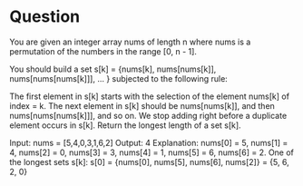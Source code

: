 # Question

You are given an integer array nums of length n where nums is a permutation of the numbers in the range [0, n - 1].

You should build a set s[k] = {nums[k], nums[nums[k]], nums[nums[nums[k]]], ... } subjected to the following rule:

The first element in s[k] starts with the selection of the element nums[k] of index = k.
The next element in s[k] should be nums[nums[k]], and then nums[nums[nums[k]]], and so on.
We stop adding right before a duplicate element occurs in s[k].
Return the longest length of a set s[k].

Input: nums = [5,4,0,3,1,6,2]
Output: 4
Explanation: 
nums[0] = 5, nums[1] = 4, nums[2] = 0, nums[3] = 3, nums[4] = 1, nums[5] = 6, nums[6] = 2.
One of the longest sets s[k]:
s[0] = {nums[0], nums[5], nums[6], nums[2]} = {5, 6, 2, 0}

